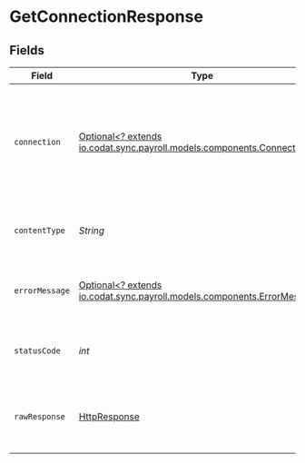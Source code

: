 # GetConnectionResponse


## Fields

| Field                                                                                                                                                                                                                                                                                                                                                                                                                                                                 | Type                                                                                                                                                                                                                                                                                                                                                                                                                                                                  | Required                                                                                                                                                                                                                                                                                                                                                                                                                                                              | Description                                                                                                                                                                                                                                                                                                                                                                                                                                                           | Example                                                                                                                                                                                                                                                                                                                                                                                                                                                               |
| --------------------------------------------------------------------------------------------------------------------------------------------------------------------------------------------------------------------------------------------------------------------------------------------------------------------------------------------------------------------------------------------------------------------------------------------------------------------- | --------------------------------------------------------------------------------------------------------------------------------------------------------------------------------------------------------------------------------------------------------------------------------------------------------------------------------------------------------------------------------------------------------------------------------------------------------------------- | --------------------------------------------------------------------------------------------------------------------------------------------------------------------------------------------------------------------------------------------------------------------------------------------------------------------------------------------------------------------------------------------------------------------------------------------------------------------- | --------------------------------------------------------------------------------------------------------------------------------------------------------------------------------------------------------------------------------------------------------------------------------------------------------------------------------------------------------------------------------------------------------------------------------------------------------------------- | --------------------------------------------------------------------------------------------------------------------------------------------------------------------------------------------------------------------------------------------------------------------------------------------------------------------------------------------------------------------------------------------------------------------------------------------------------------------- |
| `connection`                                                                                                                                                                                                                                                                                                                                                                                                                                                          | [Optional<? extends io.codat.sync.payroll.models.components.Connection>](../../models/components/Connection.md)                                                                                                                                                                                                                                                                                                                                                       | :heavy_minus_sign:                                                                                                                                                                                                                                                                                                                                                                                                                                                    | OK                                                                                                                                                                                                                                                                                                                                                                                                                                                                    | {"id":"ee2eb431-c0fa-4dc9-93fa-d29781c12bcd","integrationId":"bf083d72-62c7-493e-aec9-81b4dbba7e2c","integrationKey":"dfxm","sourceId":"bdd831ce-eebd-4896-89a7-20e5ee8989ee","platformName":"Basiq","linkUrl":"https://link-api.codat.io/companies/86bd88cb-44ab-4dfb-b32f-87b19b14287f/connections/ee2eb431-c0fa-4dc9-93fa-d29781c12bcd/start","status":"Linked","lastSync":"2022-10-27T10:22:43.6464237Z","created":"2022-10-27T09:53:29Z","sourceType":"Banking"} |
| `contentType`                                                                                                                                                                                                                                                                                                                                                                                                                                                         | *String*                                                                                                                                                                                                                                                                                                                                                                                                                                                              | :heavy_check_mark:                                                                                                                                                                                                                                                                                                                                                                                                                                                    | HTTP response content type for this operation                                                                                                                                                                                                                                                                                                                                                                                                                         |                                                                                                                                                                                                                                                                                                                                                                                                                                                                       |
| `errorMessage`                                                                                                                                                                                                                                                                                                                                                                                                                                                        | [Optional<? extends io.codat.sync.payroll.models.components.ErrorMessage>](../../models/components/ErrorMessage.md)                                                                                                                                                                                                                                                                                                                                                   | :heavy_minus_sign:                                                                                                                                                                                                                                                                                                                                                                                                                                                    | Your API request was not properly authorized.                                                                                                                                                                                                                                                                                                                                                                                                                         |                                                                                                                                                                                                                                                                                                                                                                                                                                                                       |
| `statusCode`                                                                                                                                                                                                                                                                                                                                                                                                                                                          | *int*                                                                                                                                                                                                                                                                                                                                                                                                                                                                 | :heavy_check_mark:                                                                                                                                                                                                                                                                                                                                                                                                                                                    | HTTP response status code for this operation                                                                                                                                                                                                                                                                                                                                                                                                                          |                                                                                                                                                                                                                                                                                                                                                                                                                                                                       |
| `rawResponse`                                                                                                                                                                                                                                                                                                                                                                                                                                                         | [HttpResponse<InputStream>](https://docs.oracle.com/en/java/javase/11/docs/api/java.net.http/java/net/http/HttpResponse.html)                                                                                                                                                                                                                                                                                                                                         | :heavy_check_mark:                                                                                                                                                                                                                                                                                                                                                                                                                                                    | Raw HTTP response; suitable for custom response parsing                                                                                                                                                                                                                                                                                                                                                                                                               |                                                                                                                                                                                                                                                                                                                                                                                                                                                                       |